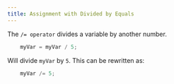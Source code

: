 ```yaml
---
title: Assignment with Divided by Equals
---
```

The `/= operator` divides a variable by another number.
```javascript
    myVar = myVar / 5;
```
Will divide `myVar` by `5`. This can be rewritten as:
```javascript
    myVar /= 5;
```